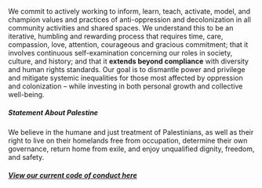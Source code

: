 We commit to actively working to inform, learn, teach, activate, model, and champion values and practices of anti-oppression and decolonization in all community activities and shared spaces. We understand this to be an iterative, humbling and rewarding process that requires time, care, compassion, love, attention, courageous and gracious commitment; that it involves continuous self-examination concerning our roles in society, culture, and history; and that it **extends beyond compliance** with diversity and human rights standards. Our goal is to dismantle power and privilege and mitigate systemic inequalities for those most affected by oppression and colonization – while investing in both personal growth and collective well-being. 

##### Statement About Palestine

We believe in the humane and just treatment of Palestinians, as well as their right to live on their homelands free from occupation, determine their own governance, return home from exile, and enjoy unqualified dignity, freedom, and safety.

##### [View our current code of conduct here](https://github.com/GammaSpace/policies/blob/master/code-of-conduct.md)
